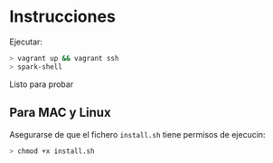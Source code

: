 Instrucciones
=============

Ejecutar:

```bash
> vagrant up && vagrant ssh
> spark-shell
```

Listo para probar

Para MAC y Linux
----------------

Asegurarse de que el fichero `install.sh` tiene permisos de ejecucin:

```bash
> chmod +x install.sh
```
